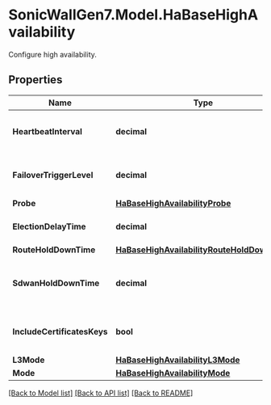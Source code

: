 # SonicWallGen7.Model.HaBaseHighAvailability
Configure high availability.

## Properties

Name | Type | Description | Notes
------------ | ------------- | ------------- | -------------
**HeartbeatInterval** | **decimal** | Set heartbeat interval in milliseconds. | [optional] 
**FailoverTriggerLevel** | **decimal** | Set Failover trigger level (missed heartbeats). | [optional] 
**Probe** | [**HaBaseHighAvailabilityProbe**](HaBaseHighAvailabilityProbe.md) |  | [optional] 
**ElectionDelayTime** | **decimal** | Set election delay time in seconds. | [optional] 
**RouteHoldDownTime** | [**HaBaseHighAvailabilityRouteHoldDownTime**](HaBaseHighAvailabilityRouteHoldDownTime.md) |  | [optional] 
**SdwanHoldDownTime** | **decimal** | Set SD-WAN probes hold-down time in seconds. | [optional] 
**IncludeCertificatesKeys** | **bool** | Enable include certificates and keys. | [optional] 
**L3Mode** | [**HaBaseHighAvailabilityL3Mode**](HaBaseHighAvailabilityL3Mode.md) |  | [optional] 
**Mode** | [**HaBaseHighAvailabilityMode**](HaBaseHighAvailabilityMode.md) |  | [optional] 

[[Back to Model list]](../README.md#documentation-for-models) [[Back to API list]](../README.md#documentation-for-api-endpoints) [[Back to README]](../README.md)

